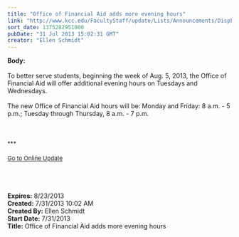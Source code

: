```yaml
---
title: "Office of Financial Aid adds more evening hours"
link: "http://www.kcc.edu/FacultyStaff/update/Lists/Announcements/DispForm.aspx?ID=1183"
sort_date: 1375282951000
pubDate: "31 Jul 2013 15:02:31 GMT"
creator: "Ellen Schmidt"
---
```


<div><b>Body:</b> <div class="ExternalClass8301024BE1EF411EA6941D305D38699B"><div><br />To better serve students, beginning the week of Aug. 5, 2013, the Office of Financial Aid will offer additional evening hours on Tuesdays and Wednesdays.</div>
<div><br />The new Office of Financial Aid hours will be: Monday and Friday: 8 a.m. - 5 p.m.; Tuesday through Thursday, 8 a.m. - 7 p.m.</div>
<div> </div>
<div> </div>
<div> </div>
<div>
<div></div>
<div></div>
<div>
<div></div>
<div>
<div><font size="2">***</font></div>
<div><font size="2"></font> </div>
<div><font size="2"></font></div>
<div><font size="2"></font></div>
<div><font size="2"></font></div>
<div><font size="2"><a href="/FacultyStaff/update/Pages/dailyupdate.aspx">Go to Online Update</a></font></div>
<div><font size="2"></font> </div>
<div><font size="2"></font> </div>
<div><font size="2"></font> </div>
<div><font size="2"></font></div>
<div><font size="2"></font></div><br /></div></div></div></div></div>
<div><b>Expires:</b> 8/23/2013</div>
<div><b>Created:</b> 7/31/2013 10:02 AM</div>
<div><b>Created By:</b> Ellen Schmidt</div>
<div><b>Start Date:</b> 7/31/2013</div>
<div><b>Title:</b> Office of Financial Aid adds more evening hours</div>
